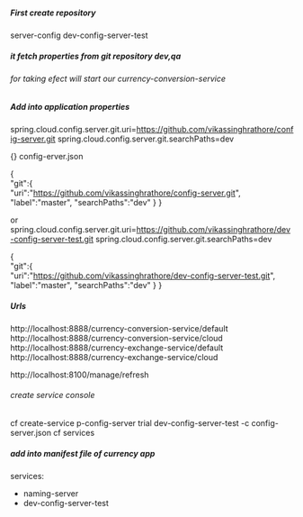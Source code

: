 ##### First create repository
server-config
dev-config-server-test

##### it fetch properties from git repository dev,qa

###### for taking efect will start our currency-conversion-service 

##### Add into application properties
spring.cloud.config.server.git.uri=https://github.com/vikassinghrathore/config-server.git
spring.cloud.config.server.git.searchPaths=dev

{} config-erver.json

{  
  "git":{  
    "uri":"https://github.com/vikassinghrathore/config-server.git",
    "label":"master",
    "searchPaths":"dev"
  }
}

or
spring.cloud.config.server.git.uri=https://github.com/vikassinghrathore/dev-config-server-test.git
spring.cloud.config.server.git.searchPaths=dev

{  
  "git":{  
    "uri":"https://github.com/vikassinghrathore/dev-config-server-test.git",
    "label":"master",
    "searchPaths":"dev"
  }
}
##### Urls

http://localhost:8888/currency-conversion-service/default
http://localhost:8888/currency-conversion-service/cloud
http://localhost:8888/currency-exchange-service/default
http://localhost:8888/currency-exchange-service/cloud

http://localhost:8100/manage/refresh


###### create service console

cf create-service p-config-server trial dev-config-server-test -c config-server.json
cf services

##### add into manifest file of currency app
services:
   - naming-server
   - dev-config-server-test



